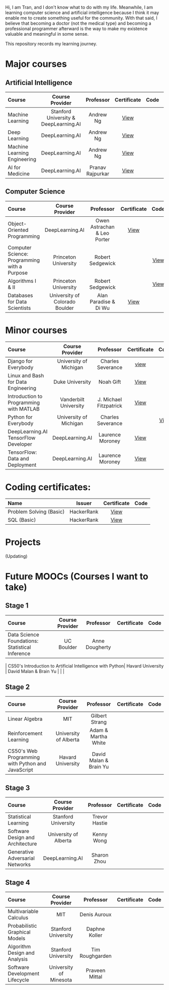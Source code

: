 Hi, I am Tran, and I don't know what to do with my life. Meanwhile, I am learning computer science and artificial intelligence because I think it may enable me to create something useful for the community. With that said, I believe that becoming a doctor (not the medical type) and becoming a professional programmer afterward is the way to make my existence valuable and meaningful in some sense.  

This repository records my learning journey. 

# Major courses
## Artificial Intelligence
| Course                                        | Course Provider                    | Professor                     |Certificate     | Code            | Grade |
| :---                                          |    :----:                   |         :---:                 |  :---:         |           :---: | ---:  | 
| Machine Learning                              | Stanford University & DeepLearning.AI  | Andrew Ng                     |  [View](https://www.coursera.org/account/accomplishments/specialization/certificate/QWATSCWEZND8)              |                 |  100.00%|
| Deep Learning                                 | DeepLearning.AI             | Andrew Ng                     |  [View](https://www.coursera.org/account/accomplishments/specialization/certificate/BX5PVVHUJJKW)              |                 |  96.69% |
| Machine Learning Engineering                  | DeepLearning.AI             | Andrew Ng                     |  [View](https://www.coursera.org/account/accomplishments/specialization/certificate/539JG4T2RW6E)              |                 |  99.50% |
| AI for Medicine                               | DeepLearning.AI             | Pranav Rajpurkar              |  [View](https://www.coursera.org/account/accomplishments/specialization/certificate/5YTXEMQSTBYR)              |                 |  98.11% |

## Computer Science
| Course                                        | Course Provider                    | Professor                     |Certificate     | Code            | Grade |
| :---                                          |    :----:                   |         :---:                 |  :---:         |           :---: | ---:  | 
| Object-Oriented Programming                   | DeepLearning.AI             | Owen Astrachan & Leo Porter   |  [View](https://www.coursera.org/account/accomplishments/specialization/certificate/EFGQH7E4YMCW)              |                 | 94.90%  | 
| Computer Science: Programming with a Purpose  | Princeton University        | Robert Sedgewick              |                |  [View](https://github.com/DeCuuTranVo/Computer-science-Programming-with-a-purpose-Princeton-Coursera)               |  96.43%| 
| Algorithms I & II                             | Princeton University        | Robert Sedgewick              |                |  [View](https://github.com/DeCuuTranVo/Algorithms-Princeton-Coursera)               | 96.70% |
|Databases for Data Scientists   | University of Colorado Boulder| Alan Paradise & Di Wu       | [View](https://www.coursera.org/account/accomplishments/specialization/certificate/HS4TSY3TFH36)               |                | 100.00%        | 

# Minor courses
| Course                                             | Course Provider                    | Professor                     |Certificate     | Code            | Grade |
| :---                                               |    :----:                   |         :---:                 |  :---:         |           :---: | ---:  |
| Django for Everybody                               | University of Michigan      | Charles Severance             |[view](https://www.coursera.org/account/accomplishments/specialization/certificate/WUCKW2RU52AZ)             |                 |
| Linux and Bash for Data Engineering                | Duke University             | Noah Gift                     |[View](https://www.coursera.org/account/accomplishments/certificate/3G8UQD4YZWNY)                |                 | 100%   |
| Introduction to Programming with MATLAB            | Vanderbilt University       | J. Michael Fitzpatrick        |[View](https://www.coursera.org/account/accomplishments/certificate/ZXPKJMQ7DW9U)                |                 | 98.80% |
| Python for Everybody                               | University of Michigan      | Charles Severance             |                |[View](https://github.com/DeCuuTranVo/Python-for-Everybody)                 |  |
| DeepLearning.AI TensorFlow Developer               | DeepLearning.AI             | Laurence Moroney  |[View](https://www.coursera.org/account/accomplishments/specialization/certificate/EJEU8HKZN2WX) |                 | 98.97% |
| TensorFlow: Data and Deployment                    | DeepLearning.AI             | Laurence Moroney  |[View](https://www.coursera.org/account/accomplishments/specialization/certificate/4A2RZN9ZHCWL) |                 | 96.96% |


# Coding certificates:
| Name                                          | Issuer                      |       Certificate     | Code            |
| :---                                          |    :----:                   |         :---:         |            ---: |
| Problem Solving (Basic)                       | HackerRank                  |[View](https://www.hackerrank.com/certificates/9610c8c4c897)|                 |
| SQL (Basic)                                   | HackerRank                  |[View](https://www.hackerrank.com/certificates/41c1c938c92d)|                 |

# Projects
(Updating)

# Future MOOCs (Courses I want to take)
## Stage 1
| Course                                             | Course Provider                    | Professor                     |Certificate     | Code            |
| :---                                               |    :----:                   |         :---:                 |  :---:         |            ---: |
| Data Science Foundations: Statistical Inference   | UC Boulder                  | Anne Dougherty                |                |                 |

| CS50's Introduction to Artificial Intelligence with Python| Havard University    | David Malan & Brain Yu        |                |                 |

## Stage 2
| Course                                             | Course Provider             | Professor                     |Certificate     | Code            |
| :---                                               |    :----:                   |         :---:                 |  :---:         |            ---: |
| Linear Algebra                                     | MIT                         | Gilbert Strang                |                |                 |
| Reinforcement Learning                             | University of Alberta       | Adam & Martha White           |                |                 |
| CS50's Web Programming with Python and JavaScript| Havard University       | David Malan & Brain Yu        |                |                 |

## Stage 3
| Course                                             | Course Provider             | Professor                     |Certificate     | Code            |
| :---                                               |    :----:                   |         :---:                 |  :---:         |            ---: |
| Statistical Learning                               | Stanford University         | Trevor Hastie                 |                |                 |
| Software Design and Architecture                   | University of Alberta       | Kenny Wong                    |                |                 |
| Generative Adversarial Networks                    | DeepLearning.AI             | Sharon Zhou                   |                |                 |

## Stage 4
| Course                                             | Course Provider             | Professor                     |Certificate     | Code            |
| :---                                               |    :----:                   |         :---:                 |  :---:         |            ---: |
| Multivariable Calculus                             | MIT                         | Denis Auroux                  |                |                 |
| Probabilistic Graphical Models                     | Stanford University         | Daphne Koller                 |                |                 |
| Algorithm Design and Analysis                      | Stanford University         | Tim Roughgarden               |                |                 |
| Software Development Lifecycle                     | University of Minesota      | Praveen Mittal                |                |                 |
